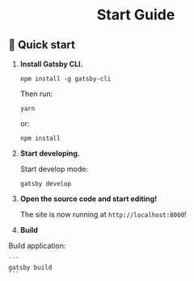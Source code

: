 <h1 align="center">
  Start Guide
</h1>

## 🚀 Quick start

1.  **Install Gatsby CLI.**
    ```
    npm install -g gatsby-cli
    ```
    
    Then run:
     ```
    yarn
    ```
    or:
    ```
    npm install
    ```
1.  **Start developing.**

    Start develop mode:

    ```
    gatsby develop
    ```

1.  **Open the source code and start editing!**

    The site is now running at `http://localhost:8000`!

1. **Build**

  Build application:

    ```
    gatsby build
    ```

